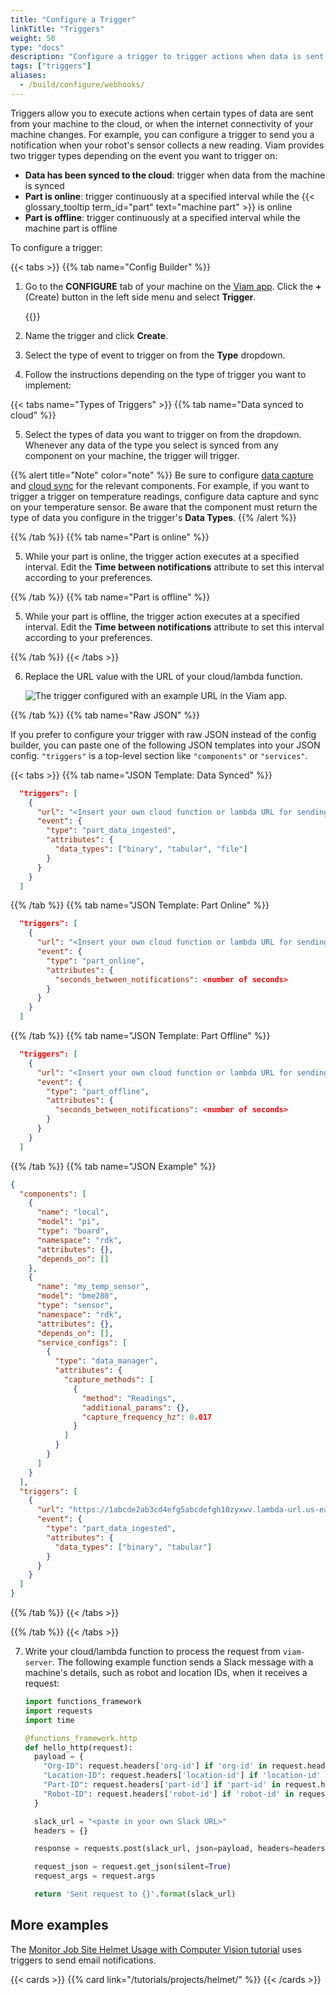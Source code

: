 ```yaml
---
title: "Configure a Trigger"
linkTitle: "Triggers"
weight: 50
type: "docs"
description: "Configure a trigger to trigger actions when data is sent from your machine to the cloud, or when your machine's internet connectivity changes."
tags: ["triggers"]
aliases:
  - /build/configure/webhooks/
---
```


Triggers allow you to execute actions when certain types of data are sent from your machine to the cloud, or when the internet connectivity of your machine changes.
For example, you can configure a trigger to send you a notification when your robot's sensor collects a new reading.
Viam provides two trigger types depending on the event you want to trigger on:

- **Data has been synced to the cloud**: trigger when data from the machine is synced
- **Part is online**: trigger continuously at a specified interval while the {{< glossary_tooltip term_id="part" text="machine part" >}} is online
- **Part is offline**: trigger continuously at a specified interval while the machine part is offline

To configure a trigger:

{{< tabs >}}
{{% tab name="Config Builder" %}}

1. Go to the **CONFIGURE** tab of your machine on the [Viam app](https://app.viam.com).
   Click the **+** (Create) button in the left side menu and select **Trigger**.

   {{<imgproc src="/build/configure/trigger-create.png" resize="x400" declaredimensions=true alt="The Create menu with Trigger at the bottom of the list of options." >}}

2. Name the trigger and click **Create**.

3. Select the type of event to trigger on from the **Type** dropdown.

4. Follow the instructions depending on the type of trigger you want to implement:

{{< tabs name="Types of Triggers" >}}
{{% tab name="Data synced to cloud" %}}

5. Select the types of data you want to trigger on from the dropdown.
   Whenever any data of the type you select is synced from any component on your machine, the trigger will trigger.

{{% alert title="Note" color="note" %}}
Be sure to configure [data capture](/services/data/capture/) and [cloud sync](/services/data/cloud-sync/) for the relevant components.
For example, if you want to trigger a trigger on temperature readings, configure data capture and sync on your temperature sensor.
Be aware that the component must return the type of data you configure in the trigger's **Data Types**.
{{% /alert %}}

{{% /tab %}}
{{% tab name="Part is online" %}}

5. While your part is online, the trigger action executes at a specified interval.
   Edit the **Time between notifications** attribute to set this interval according to your preferences.

{{% /tab %}}
{{% tab name="Part is offline" %}}

5. While your part is offline, the trigger action executes at a specified interval.
   Edit the **Time between notifications** attribute to set this interval according to your preferences.

{{% /tab %}}
{{< /tabs >}}

6. Replace the URL value with the URL of your cloud/lambda function.

   ![The trigger configured with an example URL in the Viam app.](/build/configure/trigger-configured.png)

{{% /tab %}}
{{% tab name="Raw JSON" %}}

If you prefer to configure your trigger with raw JSON instead of the config builder, you can paste one of the following JSON templates into your JSON config.
`"triggers"` is a top-level section like `"components"` or `"services"`.

{{< tabs >}}
{{% tab name="JSON Template: Data Synced" %}}

```json {class="line-numbers linkable-line-numbers"}
  "triggers": [
    {
      "url": "<Insert your own cloud function or lambda URL for sending the event>",
      "event": {
        "type": "part_data_ingested",
        "attributes": {
          "data_types": ["binary", "tabular", "file"]
        }
      }
    }
  ]
```

{{% /tab %}}
{{% tab name="JSON Template: Part Online" %}}

```json {class="line-numbers linkable-line-numbers"}
  "triggers": [
    {
      "url": "<Insert your own cloud function or lambda URL for sending the event>",
      "event": {
        "type": "part_online",
        "attributes": {
          "seconds_between_notifications": <number of seconds>
        }
      }
    }
  ]
```

{{% /tab %}}
{{% tab name="JSON Template: Part Offline" %}}

```json {class="line-numbers linkable-line-numbers"}
  "triggers": [
    {
      "url": "<Insert your own cloud function or lambda URL for sending the event>",
      "event": {
        "type": "part_offline",
        "attributes": {
          "seconds_between_notifications": <number of seconds>
        }
      }
    }
  ]
```

{{% /tab %}}
{{% tab name="JSON Example" %}}

```json {class="line-numbers linkable-line-numbers"}
{
  "components": [
    {
      "name": "local",
      "model": "pi",
      "type": "board",
      "namespace": "rdk",
      "attributes": {},
      "depends_on": []
    },
    {
      "name": "my_temp_sensor",
      "model": "bme280",
      "type": "sensor",
      "namespace": "rdk",
      "attributes": {},
      "depends_on": [],
      "service_configs": [
        {
          "type": "data_manager",
          "attributes": {
            "capture_methods": [
              {
                "method": "Readings",
                "additional_params": {},
                "capture_frequency_hz": 0.017
              }
            ]
          }
        }
      ]
    }
  ],
  "triggers": [
    {
      "url": "https://1abcde2ab3cd4efg5abcdefgh10zyxwv.lambda-url.us-east-1.on.aws",
      "event": {
        "type": "part_data_ingested",
        "attributes": {
          "data_types": ["binary", "tabular"]
        }
      }
    }
  ]
}
```

{{% /tab %}}
{{< /tabs >}}

{{% /tab %}}
{{< /tabs >}}

7. Write your cloud/lambda function to process the request from `viam-server`.
   The following example function sends a Slack message with a machine's details, such as robot and location IDs, when it receives a request:

   ```python {class="line-numbers linkable-line-numbers"}
   import functions_framework
   import requests
   import time

   @functions_framework.http
   def hello_http(request):
     payload = {
       "Org-ID": request.headers['org-id'] if 'org-id' in request.headers else 'no value',
       "Location-ID": request.headers['location-id'] if 'location-id' in request.headers else 'no value',
       "Part-ID": request.headers['part-id'] if 'part-id' in request.headers else 'no value',
       "Robot-ID": request.headers['robot-id'] if 'robot-id' in request.headers else 'no value'
     }

     slack_url = "<paste in your own Slack URL>"
     headers = {}

     response = requests.post(slack_url, json=payload, headers=headers)

     request_json = request.get_json(silent=True)
     request_args = request.args

     return 'Sent request to {}'.format(slack_url)

   ```

## More examples

The [Monitor Job Site Helmet Usage with Computer Vision tutorial](/tutorials/projects/helmet/#configure-a-trigger-on-your-machine) uses triggers to send email notifications.

{{< cards >}}
{{% card link="/tutorials/projects/helmet/" %}}
{{< /cards >}}
